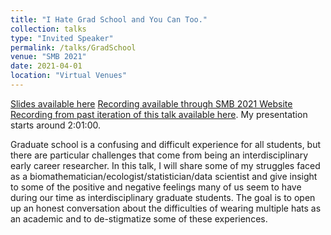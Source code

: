 ```yaml
---
title: "I Hate Grad School and You Can Too."
collection: talks
type: "Invited Speaker"
permalink: /talks/GradSchool
venue: "SMB 2021"
date: 2021-04-01
location: "Virtual Venues"
---
```

[Slides available here](http://shelbymscott.github.io/files/EduSubgroup.pdf)
[Recording available through SMB 2021 Website](http://schedule.smb2021.org/EDUC/)
[Recording from past iteration of this talk available here](https://drive.google.com/file/d/1p2RvUuvIXHOXOn3_wCNSNmfnBLDEYaR6/view?usp=sharing). My presentation starts around 2:01:00.

Graduate school is a confusing and difficult experience for all students, but there are particular challenges that come from being an interdisciplinary early career researcher. In this talk, I will share some of my struggles faced as a biomathematician/ecologist/statistician/data scientist and give insight to some of the positive and negative feelings many of us seem to have during our time as interdisciplinary graduate students. The goal is to open up an honest conversation about the difficulties of wearing multiple hats as an academic and to de-stigmatize some of these experiences.
